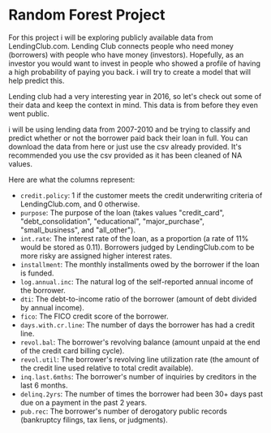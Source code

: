 # Random Forest Project
For this project i will be exploring publicly available data from LendingClub.com. Lending Club connects people who need money (borrowers) with people who have money (investors). Hopefully, as an investor you would want to invest in people who showed a profile of having a high probability of paying you back. i will try to create a model that will help predict this.

Lending club had a very interesting year in 2016, so let's check out some of their data and keep the context in mind. This data is from before they even went public.

i will be using lending data from 2007-2010 and be trying to classify and predict whether or not the borrower paid back their loan in full. You can download the data from here or just use the csv already provided. It's recommended you use the csv provided as it has been cleaned of NA values.

Here are what the columns represent:

   * `credit.policy`: 1 if the customer meets the credit underwriting criteria of LendingClub.com, and 0 otherwise.
   * `purpose`: The purpose of the loan (takes values "credit_card", "debt_consolidation", "educational", "major_purchase", "small_business", and "all_other").
   * `int.rate`: The interest rate of the loan, as a proportion (a rate of 11% would be stored as 0.11). Borrowers judged by LendingClub.com to be more risky are assigned higher interest rates.
   * `installment`: The monthly installments owed by the borrower if the loan is funded.
   * `log.annual.inc`: The natural log of the self-reported annual income of the borrower.
   * `dti`: The debt-to-income ratio of the borrower (amount of debt divided by annual income).
   * `fico`: The FICO credit score of the borrower.
   * `days.with.cr.line`: The number of days the borrower has had a credit line.
   * `revol.bal`: The borrower's revolving balance (amount unpaid at the end of the credit card billing cycle).
   * `revol.util`: The borrower's revolving line utilization rate (the amount of the credit line used relative to total credit available).
   * `inq.last.6mths`: The borrower's number of inquiries by creditors in the last 6 months.
   * `delinq.2yrs`: The number of times the borrower had been 30+ days past due on a payment in the past 2 years.
   * `pub.rec`: The borrower's number of derogatory public records (bankruptcy filings, tax liens, or judgments).

